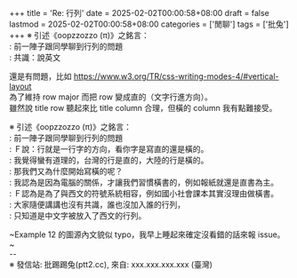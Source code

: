 +++
title = 'Re: 行列'
date = 2025-02-02T00:00:58+08:00
draft = false
lastmod = 2025-02-02T00:00:58+08:00
categories = ['閒聊']
tags = ['批兔']
+++
※ 引述《oopzzozzo (π)》之銘言：<br>
: 前一陣子跟同學聊到行列的問題<br>
: 共識：說英文<br>

還是有問題，比如 https://www.w3.org/TR/css-writing-modes-4/#vertical-layout<br>
為了維持 row major 而把 row 變成直的（文字行進方向）。<br>
雖然說 title row 聽起來比 title column 合理，但橫的 column 我有點難接受。<br>

※ 引述《oopzzozzo (π)》之銘言：<br>
: 前一陣子跟同學聊到行列的問題<br>
: Ｆ說：行就是一行字的方向，看你字是寫直的還是橫的。<br>
: 我覺得蠻有道理的，台灣的行是直的，大陸的行是橫的。<br>
: 那我們又為什麼開始寫橫的呢？<br>
: 我認為是因為電腦的關係，才讓我們習慣橫書的，例如報紙就還是直書為主。<br>
: Ｆ認為是為了與西文的符號系統相容，例如國小社會課本其實沒理由做橫書。<br>
: 大家隨便講講也沒有共識，誰也沒加入誰的行列，<br>
: 只知道是中文字被放入了西文的行列。<br>

~Example 12 的圖源內文貌似 typo，我早上睡起來確定沒看錯的話來報 issue。~<br>
--<br>
※ 發信站: 批踢踢兔(ptt2.cc), 來自: xxx.xxx.xxx.xxx (臺灣)<br>
